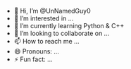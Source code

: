 - 👋 Hi, I’m @UnNamedGuy0
- 👀 I’m interested in ...
- 🌱 I’m currently learning Python & C++
- 💞️ I’m looking to collaborate on ...
- 📫 How to reach me ...
- 😄 Pronouns: ...
- ⚡ Fun fact: ...

<!---
UnNamedGuy0/UnNamedGuy0 is a ✨ special ✨ repository because its `README.md` (this file) appears on your GitHub profile.
You can click the Preview link to take a look at your changes.
--->
